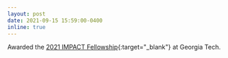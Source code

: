 ```yaml
---
layout: post
date: 2021-09-15 15:59:00-0400
inline: true
---
```


Awarded the [2021 IMPACT Fellowship](assets/img/impact_flyer.png){:target="\_blank"} at Georgia Tech.